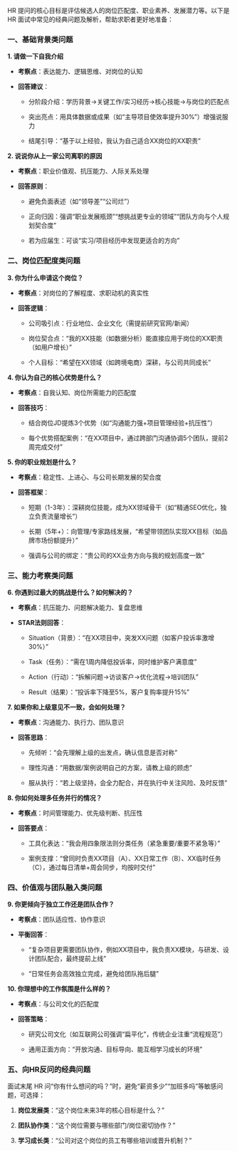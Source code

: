 HR 提问的核心目标是评估候选人的岗位匹配度、职业素养、发展潜力等。以下是 HR 面试中常见的经典问题及解析，帮助求职者更好地准备：

  

### **一、基础背景类问题**

**1. 请做一下自我介绍**

- **考察点**：表达能力、逻辑思维、对岗位的认知
    
- **回答建议**：
    
    - 分阶段介绍：学历背景→关键工作/实习经历→核心技能→与岗位的匹配点
        
    - 突出亮点：用具体数据或成果（如“主导项目使效率提升30%”）增强说服力
        
    - 结尾引导：“基于以上经验，我认为自己适合XX岗位的XX职责”
        

  

**2. 说说你从上一家公司离职的原因**

- **考察点**：职业价值观、抗压能力、人际关系处理
    
- **回答原则**：
    
    - 避免负面表述（如“领导差”“公司烂”）
        
    - 正向归因：强调“职业发展瓶颈”“想挑战更专业的领域”“团队方向与个人规划契合度”
        
    - 若为应届生：可谈“实习/项目经历中发现更适合的方向”
        

  

  

### **二、岗位匹配度类问题**

**3. 你为什么申请这个岗位？**

- **考察点**：对岗位的了解程度、求职动机的真实性
    
- **回答逻辑**：
    
    - 公司吸引点：行业地位、企业文化（需提前研究官网/新闻）
        
    - 岗位契合点：“我的XX技能（如数据分析）能直接应用于岗位的XX职责（如用户增长）”
        
    - 个人目标：“希望在XX领域（如跨境电商）深耕，与公司共同成长”
        

  

**4. 你认为自己的核心优势是什么？**

- **考察点**：自我认知、岗位所需能力的匹配度
    
- **回答技巧**：
    
    - 结合岗位JD提炼3个优势（如“沟通能力强+项目管理经验+抗压性”）
        
    - 每个优势搭配案例：“在XX项目中，通过跨部门沟通协调5个团队，提前2周完成交付”
        

  

**5. 你的职业规划是什么？**

- **考察点**：稳定性、上进心、与公司长期发展的契合度
    
- **回答框架**：
    
    - 短期（1-3年）：深耕岗位技能，成为XX领域骨干（如“精通SEO优化，独立负责流量增长”）
        
    - 长期（5年+）：向管理/专家路线发展，“希望带领团队实现XX目标（如品牌市场份额提升）”
        
    - 强调与公司的绑定：“贵公司的XX业务方向与我的规划高度一致”
        

  

  

### **三、能力考察类问题**

**6. 你遇到过最大的挑战是什么？如何解决的？**

- **考察点**：抗压能力、问题解决能力、复盘思维
    
- **STAR法则回答**：
    
    - Situation（背景）：“在XX项目中，突发XX问题（如客户投诉率激增30%）”
        
    - Task（任务）：“需在1周内降低投诉率，同时维护客户满意度”
        
    - Action（行动）：“拆解问题→访谈客户→优化流程→培训团队”
        
    - Result（结果）：“投诉率下降至5%，客户复购率提升15%”
        

  

**7. 如果你和上级意见不一致，会如何处理？**

- **考察点**：沟通能力、执行力、团队意识
    
- **回答思路**：
    
    - 先倾听：“会先理解上级的出发点，确认信息是否对称”
        
    - 理性沟通：“用数据/案例说明自己的方案，请教上级的顾虑”
        
    - 服从执行：“若上级坚持，会全力配合，并在执行中关注风险、及时反馈”
        

  

**8. 你如何处理多任务并行的情况？**

- **考察点**：时间管理能力、优先级判断、抗压性
    
- **回答要点**：
    
    - 工具化表达：“我会用四象限法则分类任务（紧急重要/重要不紧急等）”
        
    - 案例支撑：“曾同时负责XX项目（A）、XX日常工作（B）、XX临时任务（C），通过每日清单+周会同步，均按时交付”
        

  

  

### **四、价值观与团队融入类问题**

**9. 你更倾向于独立工作还是团队合作？**

- **考察点**：团队适应性、协作意识
    
- **平衡回答**：
    
    - “复杂项目更需要团队协作，例如XX项目中，我负责XX模块，与研发、设计团队配合，最终提前上线”
        
    - “日常任务会高效独立完成，避免给团队拖后腿”
        

  

**10. 你理想中的工作氛围是什么样的？**

- **考察点**：与公司文化的匹配度
    
- **回答策略**：
    
    - 研究公司文化（如互联网公司强调“扁平化”，传统企业注重“流程规范”）
        
    - 通用正面方向：“开放沟通、目标导向、能互相学习成长的环境”
        

  

  

### **五、向HR反问的经典问题**

面试末尾 HR 问“你有什么想问的吗？”时，避免“薪资多少”“加班多吗”等敏感问题，可选择：

1. **岗位发展类**：“这个岗位未来3年的核心目标是什么？”
    
2. **团队协作类**：“这个岗位需要与哪些部门/岗位密切协作？”
    
3. **学习成长类**：“公司对这个岗位的员工有哪些培训或晋升机制？”